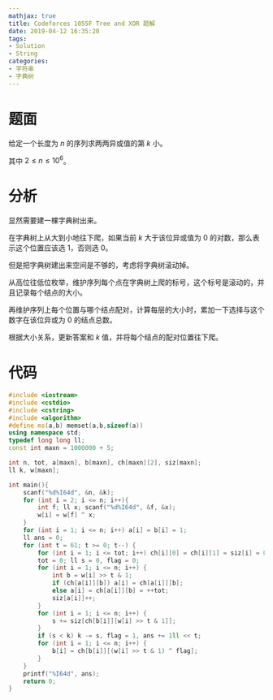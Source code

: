 ```yaml
---
mathjax: true
title: Codeforces 1055F Tree and XOR 题解
date: 2019-04-12 16:35:20
tags:
- Solution
- String
categories:
- 字符串
- 字典树
---
```


# 题面

给定一个长度为 $n$ 的序列求两两异或值的第 $k$ 小。

其中 $2 \le n \le 10^6$。

# 分析

显然需要建一棵字典树出来。

在字典树上从大到小地往下爬，如果当前 $k$ 大于该位异或值为 $0$ 的对数，那么表示这个位置应该选 $1$，否则选 $0$。

但是把字典树建出来空间是不够的，考虑将字典树滚动掉。

从高位往低位枚举，维护序列每个点在字典树上爬的标号，这个标号是滚动的，并且记录每个结点的大小。

再维护序列上每个位置与哪个结点配对，计算每层的大小时，累加一下选择与这个数字在该位异或为 $0$ 的结点总数。

根据大小关系，更新答案和 $k$ 值，并将每个结点的配对位置往下爬。

<!--more-->

# 代码

```c++
#include <iostream>
#include <cstdio>
#include <cstring>
#include <algorithm>
#define ms(a,b) memset(a,b,sizeof(a))
using namespace std;
typedef long long ll;
const int maxn = 1000000 + 5;

int n, tot, a[maxn], b[maxn], ch[maxn][2], siz[maxn];
ll k, w[maxn];

int main(){
    scanf("%d%I64d", &n, &k);
    for (int i = 2; i <= n; i++){
        int f; ll x; scanf("%d%I64d", &f, &x);
        w[i] = w[f] ^ x;
    }
    for (int i = 1; i <= n; i++) a[i] = b[i] = 1;
    ll ans = 0;
    for (int t = 61; t >= 0; t--) {
        for (int i = 1; i <= tot; i++) ch[i][0] = ch[i][1] = siz[i] = 0;
        tot = 0; ll s = 0, flag = 0;
        for (int i = 1; i <= n; i++) {
            int b = w[i] >> t & 1;
            if (ch[a[i]][b]) a[i] = ch[a[i]][b];
            else a[i] = ch[a[i]][b] = ++tot;
            siz[a[i]]++;
        }
        for (int i = 1; i <= n; i++) {
            s += siz[ch[b[i]][w[i] >> t & 1]];
        }
        if (s < k) k -= s, flag = 1, ans += 1ll << t;
        for (int i = 1; i <= n; i++) {
            b[i] = ch[b[i]][(w[i] >> t & 1) ^ flag];
        }
    }
    printf("%I64d", ans);
    return 0;
}
```